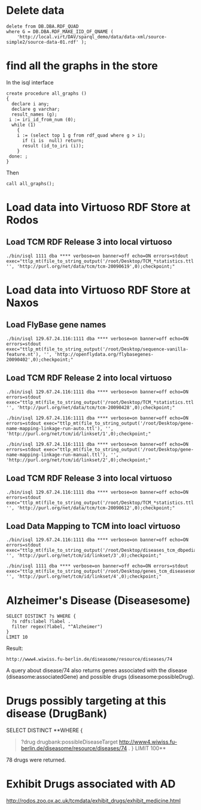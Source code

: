 # Delete data #
```
delete from DB.DBA.RDF_QUAD
where G = DB.DBA.RDF_MAKE_IID_OF_QNAME (
    'http://local.virt/DAV/sparql_demo/data/data-xml/source-simple2/source-data-01.rdf' );
```

# find all the graphs in the store #
In the isql interface

```
create procedure all_graphs ()
{
  declare i any;
  declare g varchar;
  result_names (g);
 i := iri_id_from_num (0);
  while (1)
    {
    i := (select top 1 g from rdf_quad where g > i);
      if (i is  null) return;
      result (id_to_iri (i));
    } 
 done: ;
}
```

Then
```
call all_graphs();
```

# Load data into Virtuoso RDF Store at Rodos #

## Load TCM RDF Release 3 into local virtuoso ##
```
./bin/isql 1111 dba **** verbose=on banner=off echo=ON errors=stdout exec="ttlp_mt(file_to_string_output('/root/Desktop/TCM_*statistics.ttl'), '', 'http://purl.org/net/data/tcm/tcm-20090619',0);checkpoint;"
```

# Load data into Virtuoso RDF Store at Naxos #

## Load FlyBase gene names ##

```
./bin/isql 129.67.24.116:1111 dba **** verbose=on banner=off echo=ON errors=stdout exec="ttlp_mt(file_to_string_output('/root/Desktop/sequence-vanilla-feature.nt'), '', 'http://openflydata.org/flybasegenes-20090402',0);checkpoint;"
```


## Load TCM RDF Release 2 into local virtuoso ##
```
./bin/isql 129.67.24.116:1111 dba **** verbose=on banner=off echo=ON errors=stdout exec="ttlp_mt(file_to_string_output('/root/Desktop/TCM_*statistics.ttl'), '', 'http://purl.org/net/data/tcm/tcm-20090428',0);checkpoint;"
```

```
./bin/isql 129.67.24.116:1111 dba **** verbose=on banner=off echo=ON errors=stdout exec="ttlp_mt(file_to_string_output('/root/Desktop/gene-name-mapping-linkage-run-auto.ttl'), '', 'http://purl.org/net/tcm/id/linkset/1',0);checkpoint;"
```

```
./bin/isql 129.67.24.116:1111 dba **** verbose=on banner=off echo=ON errors=stdout exec="ttlp_mt(file_to_string_output('/root/Desktop/gene-name-mapping-linkage-run-manual.ttl'), '', 'http://purl.org/net/tcm/id/linkset/2',0);checkpoint;"
```

## Load TCM RDF Release 3 into local virtuoso ##
```
./bin/isql 129.67.24.116:1111 dba **** verbose=on banner=off echo=ON errors=stdout exec="ttlp_mt(file_to_string_output('/root/Desktop/TCM_*statistics.ttl'), '', 'http://purl.org/net/data/tcm/tcm-20090612',0);checkpoint;"
```

## Load Data Mapping to TCM into loacl virtuoso ##
```
./bin/isql 129.67.24.116:1111 dba **** verbose=on banner=off echo=ON errors=stdout exec="ttlp_mt(file_to_string_output('/root/Desktop/diseases_tcm_dbpedia.owl'), '', 'http://purl.org/net/tcm/id/linkset/3',0);checkpoint;"
```

```
./bin/isql 1111 dba **** verbose=on banner=off echo=ON errors=stdout exec="ttlp_mt(file_to_string_output('/root/Desktop/genes_tcm_diseasesome.owl'), '', 'http://purl.org/net/tcm/id/linkset/4',0);checkpoint;"
```


# Alzheimer's Disease (Diseasesome) #

```
SELECT DISTINCT ?s WHERE {
  ?s rdfs:label ?label .
  filter regex(?label, "^Alzheimer") 
}
LIMIT 10
```


Result:
```
http://www4.wiwiss.fu-berlin.de/diseasome/resource/diseases/74
```

A query about disease/74 also returns genes associated with the disease (diseasome:associatedGene) and possible drugs (diseasome:possibleDrug).


# Drugs possibly targeting at this disease (DrugBank) #
SELECT DISTINCT **WHERE {
> ?drug drugbank:possibleDiseaseTarget <http://www4.wiwiss.fu-berlin.de/diseasome/resource/diseases/74> .
}
LIMIT 100**

78 drugs were returned.

# Exhibit Drugs associated with AD #
http://rodos.zoo.ox.ac.uk/tcmdata/exhibit_drugs/exhibit_medicine.html